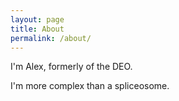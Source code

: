 ```yaml
---
layout: page
title: About
permalink: /about/
---
```


I'm Alex, formerly of the DEO.

I'm more complex than a spliceosome.

